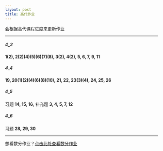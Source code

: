 ```yaml
---
layout: post 
title: 高代作业
---
```


会根据高代课程进度来更新作业


---
##### 4_2
**1(2), 2(2)(4)(5)(6)(7)(8), 3(2), 4(2), 5, 6, 7, 9, 11**

##### 4_4

**19, 20(1)(2)(4)(6)(8)(10), 21, 22, 23(3)(4), 24, 25, 26**

##### 4_5

习题 **14, 15, 16,** 补充题 **3, 4, 5, 7, 12**

##### 4_6

习题 **28, 29, 30**

---

想看数分作业？[点击此处查看数分作业](jie47.github.io/studywork-01)


